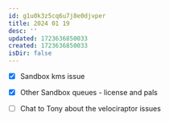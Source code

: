 ```yaml
---
id: g1u0k3z5cq6u7j8e0djvper
title: 2024 01 19
desc: ''
updated: 1723636850033
created: 1723636850033
isDir: false
---
```

- [x] Sandbox kms issue
- [x] Other Sandbox queues - license and pals
- [ ] Chat to Tony about the velociraptor issues

